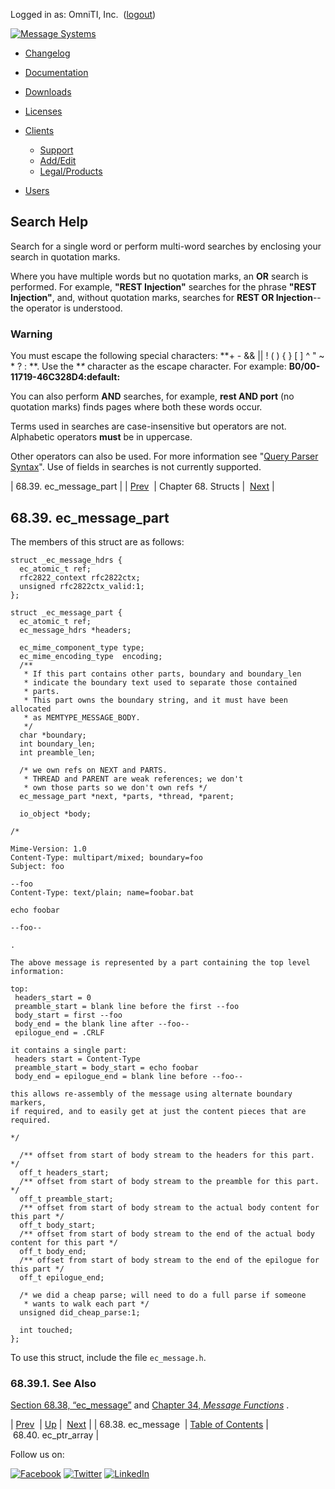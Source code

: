 Logged in as: OmniTI, Inc.  ([logout](https://support.messagesystems.com/logout.php))

[![Message Systems](https://support.messagesystems.com/images/ms-white205.png)](https://support.messagesystems.com/start.php) 

*   [Changelog](https://support.messagesystems.com/start.php?show=changelog)
*   [Documentation](https://support.messagesystems.com/docs/)
*   [Downloads](https://support.messagesystems.com/start.php)

*   [Licenses](https://support.messagesystems.com/license_summary.php)
*   <a href="">Clients</a>
    *   [Support](https://support.messagesystems.com/cs.php)
    *   [Add/Edit](https://support.messagesystems.com/edit_client.php)
    *   [Legal/Products](https://support.messagesystems.com/edit_products.php)
*   [Users](https://support.messagesystems.com/edit_customer.php)

## Search Help

Search for a single word or perform multi-word searches by enclosing your search in quotation marks.

Where you have multiple words but no quotation marks, an **OR** search is performed. For example, **"REST Injection"** searches for the phrase **"REST Injection"**, and, without quotation marks, searches for **REST OR Injection**--the operator is understood.

### Warning

You must escape the following special characters: **+ - && || ! ( ) { } [ ] ^ " ~ * ? : \**. Use the **\** character as the escape character. For example: **B0/00-11719-46C328D4\:default\:**

You can also perform **AND** searches, for example, **rest AND port** (no quotation marks) finds pages where both these words occur.

Terms used in searches are case-insensitive but operators are not. Alphabetic operators **must** be in uppercase.

Other operators can also be used. For more information see "[Query Parser Syntax](https://lucene.apache.org/core/old_versioned_docs/versions/3_0_0/queryparsersyntax.html)". Use of fields in searches is not currently supported.

| 68.39. ec_message_part |
| [Prev](structs.ec_message.php)  | Chapter 68. Structs |  [Next](structs.ec_ptr_array.php) |

## 68.39. ec_message_part

The members of this struct are as follows:

```
struct _ec_message_hdrs {
  ec_atomic_t ref;
  rfc2822_context rfc2822ctx;
  unsigned rfc2822ctx_valid:1;
};

struct _ec_message_part {
  ec_atomic_t ref;
  ec_message_hdrs *headers;

  ec_mime_component_type type;
  ec_mime_encoding_type  encoding;
  /**
   * If this part contains other parts, boundary and boundary_len
   * indicate the boundary text used to separate those contained
   * parts.
   * This part owns the boundary string, and it must have been allocated
   * as MEMTYPE_MESSAGE_BODY.
   */
  char *boundary;
  int boundary_len;
  int preamble_len;

  /* we own refs on NEXT and PARTS.
   * THREAD and PARENT are weak references; we don't
   * own those parts so we don't own refs */
  ec_message_part *next, *parts, *thread, *parent;

  io_object *body;

/*

Mime-Version: 1.0
Content-Type: multipart/mixed; boundary=foo
Subject: foo

--foo
Content-Type: text/plain; name=foobar.bat

echo foobar

--foo--

.

The above message is represented by a part containing the top level
information:

top:
 headers_start = 0
 preamble_start = blank line before the first --foo
 body_start = first --foo
 body_end = the blank line after --foo--
 epilogue_end = .CRLF

it contains a single part:
 headers start = Content-Type
 preamble_start = body_start = echo foobar
 body_end = epilogue_end = blank line before --foo--

this allows re-assembly of the message using alternate boundary markers,
if required, and to easily get at just the content pieces that are required.

*/

  /** offset from start of body stream to the headers for this part. */
  off_t headers_start;
  /** offset from start of body stream to the preamble for this part. */
  off_t preamble_start;
  /** offset from start of body stream to the actual body content for this part */
  off_t body_start;
  /** offset from start of body stream to the end of the actual body content for this part */
  off_t body_end;
  /** offset from start of body stream to the end of the epilogue for this part */
  off_t epilogue_end;

  /* we did a cheap parse; will need to do a full parse if someone
   * wants to walk each part */
  unsigned did_cheap_parse:1;

  int touched;
};
```

To use this struct, include the file `ec_message.h`.

### 68.39.1. See Also

[Section 68.38, “ec_message”](structs.ec_message.php "68.38. ec_message") and [Chapter 34, *Message Functions*](ec_message.php "Chapter 34. Message Functions") .

| [Prev](structs.ec_message.php)  | [Up](structs.php) |  [Next](structs.ec_ptr_array.php) |
| 68.38. ec_message  | [Table of Contents](index.php) |  68.40. ec_ptr_array |

Follow us on:

[![Facebook](https://support.messagesystems.com/images/icon-facebook.png)](http://www.facebook.com/messagesystems) [![Twitter](https://support.messagesystems.com/images/icon-twitter.png)](http://twitter.com/#!/MessageSystems) [![LinkedIn](https://support.messagesystems.com/images/icon-linkedin.png)](http://www.linkedin.com/company/message-systems)